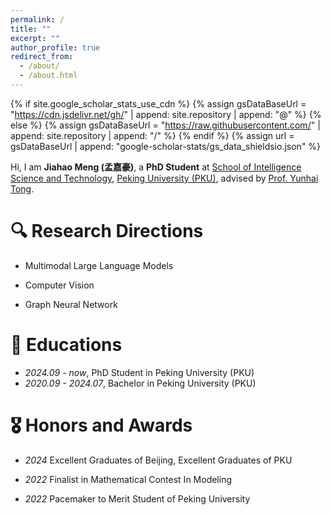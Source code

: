 ```yaml
---
permalink: /
title: ""
excerpt: ""
author_profile: true
redirect_from: 
  - /about/
  - /about.html
---
```


{% if site.google_scholar_stats_use_cdn %}
{% assign gsDataBaseUrl = "https://cdn.jsdelivr.net/gh/" | append: site.repository | append: "@" %}
{% else %}
{% assign gsDataBaseUrl = "https://raw.githubusercontent.com/" | append: site.repository | append: "/" %}
{% endif %}
{% assign url = gsDataBaseUrl | append: "google-scholar-stats/gs_data_shieldsio.json" %}

<span class='anchor' id='about-me'></span>

Hi, I am **Jiahao Meng (孟嘉豪)**, a **PhD Student** at [School of Intelligence Science and Technology](https://www.cis.pku.edu.cn/), [Peking University (PKU)](https://www.pku.edu.cn/), advised by [Prof. Yunhai Tong](https://scholar.google.com/citations?hl=zh-CN&user=T4gqdPkAAAAJ). 

# 🔍 Research Directions

- Multimodal Large Language Models

- Computer Vision

- Graph Neural Network

<!-- # 🎖 Honors and Awards -->

# 📖 Educations
- *2024.09 - now*, PhD Student in Peking University (PKU) 
- *2020.09 - 2024.07*, Bachelor in Peking University (PKU)


# 🎖 Honors and Awards

- *2024*  Excellent Graduates of Beijing, Excellent Graduates of PKU

- *2022*  Finalist in Mathematical Contest In Modeling

- *2022*  Pacemaker to Merit Student of Peking University

<!-- # 💬 Invited Talks -->


